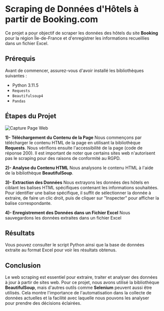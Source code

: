 # Scraping de Données d'Hôtels à partir de Booking.com

Ce projet a pour objectif de scraper les données des hôtels du site **Booking** pour la région Île-de-France et d'enregistrer les informations recueillies dans un fichier Excel.

## Prérequis

Avant de commencer, assurez-vous d'avoir installé les bibliothèques suivantes :

- Python 3.11.5
- `Requests`
- `Beautifulsoup4`
- `Pandas`


## Étapes du Projet

![Capture Page Web](https://github.com/mustaphaoulhaj/Web_scraping_Python/assets/127968969/8ee503d4-9706-4e14-9b02-761ae90fee50)

**1)- Téléchargement du Contenu de la Page**
Nous commençons par télécharger le contenu HTML de la page en utilisant la bibliothèque **Requests**. Nous vérifions ensuite l'accessibilité de la page (code de réponse 200). Il est important de noter que certains sites web n'autorisent pas le scraping pour des raisons de conformité au RGPD.

**2)- Analyse du Contenu HTML**
Nous analysons le contenu HTML à l'aide de la bibliothèque **BeautifulSoup**.

**3)- Extraction des Données**
Nous extrayons les données des hôtels en ciblant les balises HTML spécifiques contenant les informations souhaitées. Pour identifier une balise spécifique, il suffit de sélectionner la donnée à extraire, de faire un clic droit, puis de cliquer sur "Inspecter" pour afficher la balise correspondante.

**4)- Enregistrement des Données dans un Fichier Excel**
Nous sauvegardons les données extraites dans un fichier Excel 

## Résultats
Vous pouvez consulter le script Python ainsi que la base de données extraite au format Excel pour voir les résultats obtenus.


## Conclusion
Le web scraping est essentiel pour extraire, traiter et analyser des données à jour à partir de sites web. Pour ce projet, nous avons utilisé la bibliothèque **BeautifulSoup**, mais d'autres outils comme **Selenium** peuvent aussi être utilisés. Cela montre l'importance de l'automatisation dans la collecte de données actuelles et la facilité avec laquelle nous pouvons les analyser pour prendre des décisions éclairées.
